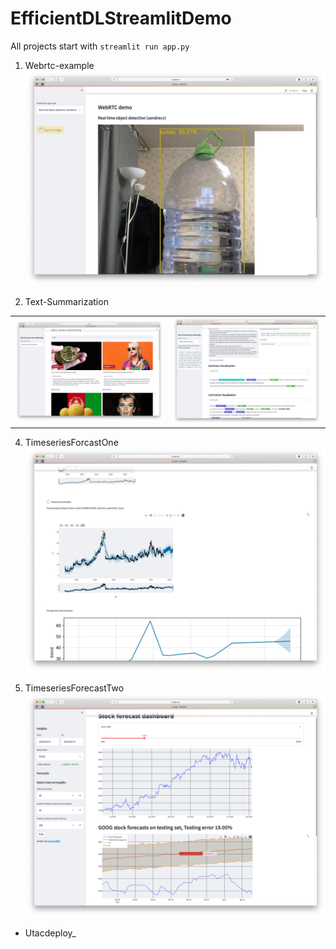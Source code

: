 # EfficientDLStreamlitDemo

All projects start with `streamlit run app.py`

1. Webrtc-example ![](imgages/web_rtc.png)

2. Text-Summarization

|   |     |
|----| ---- |
| ![](imgages/text_summarixation_one.png) | ![](imgages/text_summarixation_two.png) |

4. TimeseriesForcastOne ![](imgages/timeseries_forecast_one.png)

5. TimeseriesForecastTwo  ![](imgages/timeseries_forecast_two.png)


* Utacdeploy_